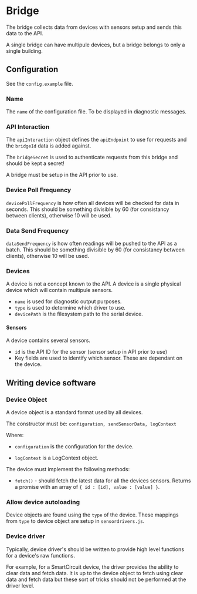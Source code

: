 # Bridge

The bridge collects data from devices with sensors setup and sends this data to the API.

A single bridge can have multipule devices, but a bridge belongs to only a single building.

## Configuration

See the ``config.example`` file.

### Name
The ``name`` of the configuration file. To be displayed in diagnostic messages.

### API Interaction
The ``apiInteraction`` object defines the ``apiEndpoint`` to use for requests and the ``bridgeId`` data is added against.

The ``bridgeSecret`` is used to authenticate requests from this bridge and should be kept a secret!

A bridge must be setup in the API prior to use.

### Device Poll Frequency
``devicePollFrequency`` is how often all devices will be checked for data in seconds. This should be something divisible by 60 (for consistancy between clients), otherwise 10 will be used.

### Data Send Frequency
``dataSendFrequency`` is how often readings will be pushed to the API as a batch. This should be something divisible by 60 (for consistancy between clients), otherwise 10 will be used.

### Devices
A device is not a concept known to the API. A device is a single physical device which will contain multipule sensors.

- ``name`` is used for diagnostic output purposes.
- ``type`` is used to determine which driver to use.
- ``devicePath`` is the filesystem path to the serial device.

#### Sensors
A device contains several sensors.

- ``id`` is the API ID for the sensor (sensor setup in API prior to use)
- Key fields are used to identify which sensor. These are dependant on the device.

## Writing device software
### Device Object
A device object is a standard format used by all devices.

The constructor must be:
``configuration, sendSensorData, logContext``

Where:
- ``configuration`` is the configuration for the device.
 
- ``logContext`` is a LogContext object.

The device must implement the following methods:

- ``fetch()`` - should fetch the latest data for all the devices sensors. Returns a promise with an array of ``{ id : [id], value : [value] }``.
 
### Allow device autoloading
Device objects are found using the ``type`` of the device. These mappings from ``type`` to device object are setup in ``sensordrivers.js``.

### Device driver
Typically, device driver's should be written to provide high level functions for a device's raw functions.

For example, for a SmartCircuit device, the driver provides the ability to clear data and fetch data. It is up to the device object to fetch using clear data and fetch data but these sort of tricks should not be performed at the driver level.